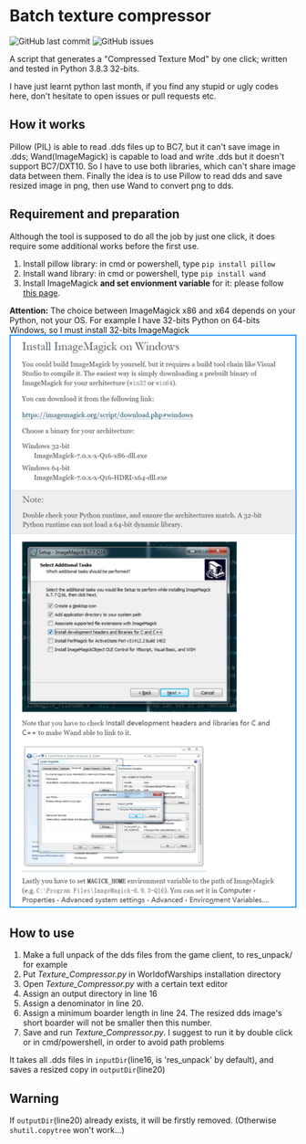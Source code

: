 # Batch texture compressor

![GitHub last commit](https://img.shields.io/github/last-commit/SEA-group/Batch-Texture-Compressor)
![GitHub issues](https://img.shields.io/github/issues-raw/SEA-group/Batch-Texture-Compressor)

A script that generates a "Compressed Texture Mod" by one click; written and tested in Python 3.8.3 32-bits.

I have just learnt python last month, if you find any stupid or ugly codes here, don't hesitate to open issues or pull requests etc.

## How it works
Pillow (PIL) is able to read .dds files up to BC7, but it can't save image in .dds; Wand(ImageMagick) is capable to load and write .dds but it doesn't support BC7/DXT10. So I have to use both libraries, which can't share image data between them. Finally the idea is to use Pillow to read dds and save resized image in png, then use Wand to convert png to dds.

## Requirement and preparation
Although the tool is supposed to do all the job by just one click, it does require some additional works before the first use. 
1. Install pillow library: in cmd or powershell, type `pip install pillow`
2. Install wand library: in cmd or powershell, type `pip install wand`
3. Install ImageMagick **and set envionment variable** for it: please follow [this page](https://docs.wand-py.org/en/0.6.6/guide/install.html#install-imagemagick-on-windows). 

**Attention:** The choice between ImageMagick x86 and x64 depends on your Python, not your OS. For example I have 32-bits Python on 64-bits Windows, so I must install 32-bits ImageMagick
![Screenshot](https://raw.githubusercontent.com/SEA-group/Batch-Texture-Compressor/main/Installation%20instructions/ImageMagick_Installation_1.png)

## How to use
1. Make a full unpack of the dds files from the game client, to res_unpack/ for example
2. Put *Texture_Compressor.py* in WorldofWarships installation directory
3. Open *Texture_Compressor.py* with a certain text editor
4. Assign an output directory in line 16
5. Assign a denominator in line 20. 
6. Assign a minimum boarder length in line 24. The resized dds image's short boarder will not be smaller then this number.
7. Save and run *Texture_Compressor.py*. I suggest to run it by double click or in cmd/powershell, in order to avoid path problems

It takes all .dds files in `inputDir`(line16, is 'res_unpack' by default), and saves a resized copy in `outputDir`(line20)

## Warning
If `outputDir`(line20) already exists, it will be firstly removed. (Otherwise `shutil.copytree` won't work...)
